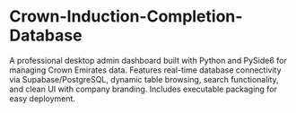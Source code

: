 # Crown-Induction-Completion-Database
A professional desktop admin dashboard built with Python and PySide6 for managing Crown Emirates data. Features real-time database connectivity via Supabase/PostgreSQL, dynamic table browsing, search functionality, and clean UI with company branding. Includes executable packaging for easy deployment.
